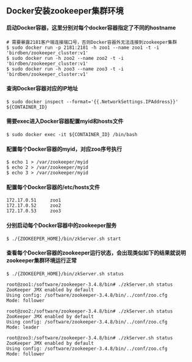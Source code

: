 ## Docker安装zookeeper集群环境

#### 启动Docker容器，这里分别对每个docker容器指定了不同的hostname
```
# 需要暴露2181客户端连接端口号，否则Docker容器外无法连接到zookeeper集群
$ sudo docker run -p 2181:2181 -h zoo1 --name zoo1 -t -i 'birdben/zookeeper_cluster:v1'
$ sudo docker run -h zoo2 --name zoo2 -t -i 'birdben/zookeeper_cluster:v1'
$ sudo docker run -h zoo3 --name zoo3 -t -i 'birdben/zookeeper_cluster:v1'
```

#### 查询Docker容器对应的IP地址
```
$ sudo docker inspect --format='{{.NetworkSettings.IPAddress}}' ${CONTAINER_ID}
```

#### 需要exec进入Docker容器配置myid和hosts文件
```
$ sudo docker exec -it ${CONTAINER_ID} /bin/bash
```

#### 配置每个Docker容器的myid，对应zoo序号执行
```
$ echo 1 > /var/zookeeper/myid
$ echo 2 > /var/zookeeper/myid
$ echo 3 > /var/zookeeper/myid
```

#### 配置每个Docker容器的/etc/hosts文件
```
172.17.0.51     zoo1
172.17.0.52     zoo2
172.17.0.53     zoo3
```

#### 分别启动每个Docker容器中的zookeeper服务
```
$ ./{ZOOKEEPER_HOME}/bin/zkServer.sh start
```

#### 查看每个Docker容器的zookeeper运行状态，会出现类似如下的结果就说明zookeeper集群环境运行正常
```
$ ./{ZOOKEEPER_HOME}/bin/zkServer.sh status
```

```
root@zoo1:/software/zookeeper-3.4.8/bin# ./zkServer.sh status
ZooKeeper JMX enabled by default
Using config: /software/zookeeper-3.4.8/bin/../conf/zoo.cfg
Mode: follower

root@zoo2:/software/zookeeper-3.4.8/bin# ./zkServer.sh status
ZooKeeper JMX enabled by default
Using config: /software/zookeeper-3.4.8/bin/../conf/zoo.cfg
Mode: leader

root@zoo3:/software/zookeeper-3.4.8/bin# ./zkServer.sh status
ZooKeeper JMX enabled by default
Using config: /software/zookeeper-3.4.8/bin/../conf/zoo.cfg
Mode: follower
```